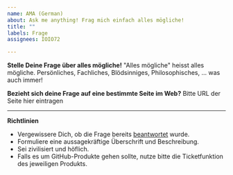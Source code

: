 ```yaml
---
name: AMA (German)
about: Ask me anything! Frag mich einfach alles mögliche!
title: ""
labels: Frage
assignees: IOIO72

---
```




**Stelle Deine Frage über alles mögliche!**
"Alles mögliche" heisst alles mögliche. Persönliches, Fachliches, Blödsinniges, Philosophisches, ... was auch immer!


**Bezieht sich deine Frage auf eine bestimmte Seite im Web?**
Bitte URL der Seite hier eintragen

---

**Richtlinien**

* Vergewissere Dich, ob die Frage bereits [beantwortet](https://github.com/IOIO72/ama/issues?utf8=%E2%9C%93&q=is%3Aissue%20is%3Aclosed%20sort%3Aupdated-desc%20-label%3Ahidden) wurde.
* Formuliere eine aussagekräftige Überschrift und Beschreibung.
* Sei zivilisiert und höflich.
* Falls es um GitHub-Produkte gehen sollte, nutze bitte die Ticketfunktion des jeweiligen Produkts.
